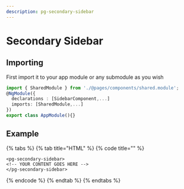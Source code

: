 ```yaml
---
description: pg-secondary-sidebar
---
```


# Secondary Sidebar

## Importing

First import it to your app module or any submodule as you wish

```typescript
import { SharedModule } from './@pages/components/shared.module';
@NgModule({
  declarations : [SidebarComponent,...]
  imports: [SharedModule,...]
})
export class AppModule(){}
```

## Example

{% tabs %}
{% tab title="HTML" %}
{% code title="" %}
```markup
<pg-secondary-sidebar>
<!-- YOUR CONTENT GOES HERE -->
</pg-secondary-sidebar>
```
{% endcode %}
{% endtab %}
{% endtabs %}

